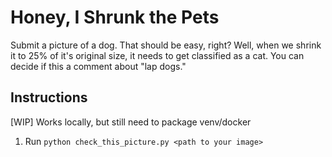 # Honey, I Shrunk the Pets

Submit a picture of a dog. That should be easy, right? Well, when we shrink it to 25% of it's original size, it needs to get classified as a cat. You can decide if this a comment about "lap dogs."

## Instructions
[WIP] Works locally, but still need to package venv/docker

1. Run `python check_this_picture.py <path to your image>`
